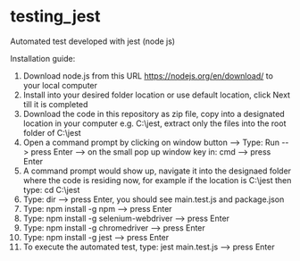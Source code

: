 # testing_jest
Automated test developed with jest (node js)

Installation guide:
1. Download node.js from this URL https://nodejs.org/en/download/ to your local computer
2. Install into your desired folder location or use default location, click Next till it is completed
3. Download the code in this repository as zip file, copy into a designated location in your computer e.g. C:\jest, extract only the files into the root folder of C:\jest
4. Open a command prompt by clicking on window button --> Type: Run --> press Enter --> on the small pop up window key in: cmd --> press Enter
5. A command prompt would show up, navigate it into the designaed folder where the code is residing now, for example if the location is C:\jest then type: cd C:\jest
6. Type: dir --> press Enter, you should see main.test.js and package.json
7. Type: npm install -g npm --> press Enter
8. Type: npm install -g selenium-webdriver --> press Enter
9. Type: npm install -g chromedriver --> press Enter
10. Type: npm install -g jest --> press Enter
11. To execute the automated test, type: jest main.test.js --> press Enter
